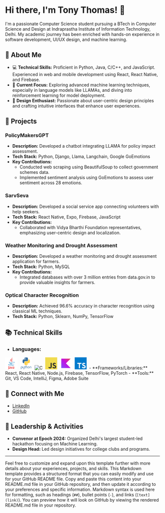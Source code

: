 # Hi there, I'm Tony Thomas! 👋

I'm a passionate Computer Science student pursuing a BTech in Computer Science and Design at Indraprastha Institute of Information Technology, Delhi. My academic journey has been enriched with hands-on experience in software development, UI/UX design, and machine learning.

## 🚀 About Me

- 💻 **Technical Skills:** Proficient in Python, Java, C/C++, and JavaScript. Experienced in web and mobile development using React, React Native, and Firebase.
- 🌱 **Current Focus:** Exploring advanced machine learning techniques, especially in language models like LLAMAs, and diving into reinforcement learning for model deployment.
- 🎨 **Design Enthusiast:** Passionate about user-centric design principles and crafting intuitive interfaces that enhance user experiences.

## 🌟 Projects

### PolicyMakersGPT
- **Description:** Developed a chatbot integrating LLAMA for policy impact assessment.
- **Tech Stack:** Python, Django, Llama, Langchain, Google GoEmotions
- **Key Contributions:**
  - Conducted web scraping using BeautifulSoup to collect government schemes data.
  - Implemented sentiment analysis using GoEmotions to assess user sentiment across 28 emotions.

### SarvSeva
- **Description:** Developed a social service app connecting volunteers with help seekers.
- **Tech Stack:** React Native, Expo, Firebase, JavaScript
- **Key Contributions:**
  - Collaborated with Vidya Bharthi Foundation representatives, emphasizing user-centric design and localization.

### Weather Monitoring and Drought Assessment
- **Description:** Developed a weather monitoring and drought assessment application for farmers.
- **Tech Stack:** Python, MySQL
- **Key Contributions:**
  - Integrated databases with over 3 million entries from data.gov.in to provide valuable insights for farmers.

### Optical Character Recognition
- **Description:** Achieved 96.6% accuracy in character recognition using classical ML techniques.
- **Tech Stack:** Python, Sklearn, NumPy, TensorFlow

## 📚 Technical Skills

- ### Languages:
<div>
  <img src="https://github.com/devicons/devicon/blob/master/icons/java/java-original-wordmark.svg" title="Java" alt="Java" width="40" height="40"/>&nbsp;
  <img src="https://github.com/devicons/devicon/blob/master/icons/python/python-original-wordmark.svg" title="Python" alt="Python" width="40" height="40"/>&nbsp;
  <img src="https://github.com/devicons/devicon/blob/master/icons/c/c-original-wordmark.svg" title="C" alt="C" width="40" height="40"/>&nbsp;
  <img src="https://github.com/devicons/devicon/blob/master/icons/javascript/javascript-original.svg" title="JavaScript" alt="JavaScript" width="40" height="40"/>&nbsp;
  <img src="https://github.com/devicons/devicon/blob/master/icons/kotlin/kotlin-original.svg" title="Kotlin" alt="JavaScript" width="40" height="40"/>&nbsp;
  <img src="https://github.com/devicons/devicon/blob/master/icons/typescript/typescript-original.svg" title="TypeScript" alt="TypeScript" width="40" height="40"/>&nbsp;
- **Frameworks/Libraries:** React, React Native, Node.js, Firebase, TensorFlow, PyTorch
- **Tools:** Git, VS Code, IntelliJ, Figma, Adobe Suite

## 🔗 Connect with Me

- [LinkedIn](https://www.linkedin.com/in/tony-thomas)
- [GitHub](https://github.com/tony21360)

## 🌟 Leadership & Activities

- **Convenor at Epoch 2024:** Organized Delhi's largest student-led hackathon focusing on Machine Learning.
- **Design Head:** Led design initiatives for college clubs and programs.

---

Feel free to customize and expand upon this template further with more details about your experiences, projects, and skills. This Markdown template provides a structured format that you can easily modify and use for your GitHub README file. Copy and paste this content into your README.md file in your GitHub repository, and then update it according to your preferences and specific information. Markdown syntax is used here for formatting, such as headings (`##`), bullet points (`-`), and links (`[text](link)`). You can preview how it will look on GitHub by viewing the rendered README.md file in your repository.
